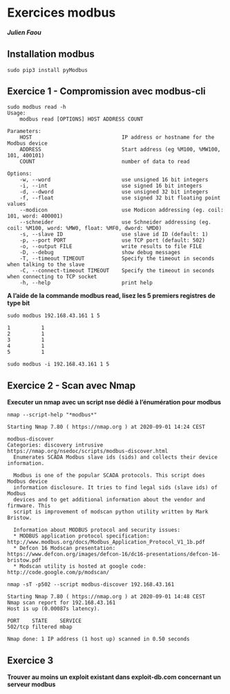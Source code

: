 # Exercices modbus
##### Julien Faou  

## Installation modbus

```
sudo pip3 install pyModbus
```

## Exercice 1 - Compromission avec modbus-cli

```
sudo modbus read -h
Usage:
    modbus read [OPTIONS] HOST ADDRESS COUNT

Parameters:
    HOST                             IP address or hostname for the Modbus device
    ADDRESS                          Start address (eg %M100, %MW100, 101, 400101)
    COUNT                            number of data to read

Options:
    -w, --word                       use unsigned 16 bit integers
    -i, --int                        use signed 16 bit integers
    -d, --dword                      use unsigned 32 bit integers
    -f, --float                      use signed 32 bit floating point values
    --modicon                        use Modicon addressing (eg. coil: 101, word: 400001)
    --schneider                      use Schneider addressing (eg. coil: %M100, word: %MW0, float: %MF0, dword: %MD0)
    -s, --slave ID                   use slave id ID (default: 1)
    -p, --port PORT                  use TCP port (default: 502)
    -o, --output FILE                write results to file FILE
    -D, --debug                      show debug messages
    -T, --timeout TIMEOUT            Specify the timeout in seconds when talking to the slave
    -C, --connect-timeout TIMEOUT    Specify the timeout in seconds when connecting to TCP socket
    -h, --help                       print help
```

__A l’aide de la commande modbus read, lisez les 5 premiers registres de type bit__
```
sudo modbus 192.168.43.161 1 5
```
```
1          1
2          1
3          1
4          1
5          1
```

```
sudo modbus -i 192.168.43.161 1 5
```


## Exercice 2 - Scan avec Nmap

__Executer un nmap avec un script nse dédié à l’énumération pour modbus__

```
nmap --script-help "*modbus*"
```

```
Starting Nmap 7.80 ( https://nmap.org ) at 2020-09-01 14:24 CEST

modbus-discover
Categories: discovery intrusive
https://nmap.org/nsedoc/scripts/modbus-discover.html
  Enumerates SCADA Modbus slave ids (sids) and collects their device information.

  Modbus is one of the popular SCADA protocols. This script does Modbus device
  information disclosure. It tries to find legal sids (slave ids) of Modbus
  devices and to get additional information about the vendor and firmware. This
  script is improvement of modscan python utility written by Mark Bristow.

  Information about MODBUS protocol and security issues:
  * MODBUS application protocol specification:  http://www.modbus.org/docs/Modbus_Application_Protocol_V1_1b.pdf
  * Defcon 16 Modscan presentation: https://www.defcon.org/images/defcon-16/dc16-presentations/defcon-16-bristow.pdf
  * Modscan utility is hosted at google code: http://code.google.com/p/modscan/
```

```
nmap -sT -p502 --script modbus-discover 192.168.43.161
```

```
Starting Nmap 7.80 ( https://nmap.org ) at 2020-09-01 14:48 CEST
Nmap scan report for 192.168.43.161
Host is up (0.00087s latency).

PORT    STATE    SERVICE
502/tcp filtered mbap

Nmap done: 1 IP address (1 host up) scanned in 0.50 seconds
```

## Exercice 3

__Trouver au moins un exploit existant dans exploit-db.com concernant un serveur modbus__









